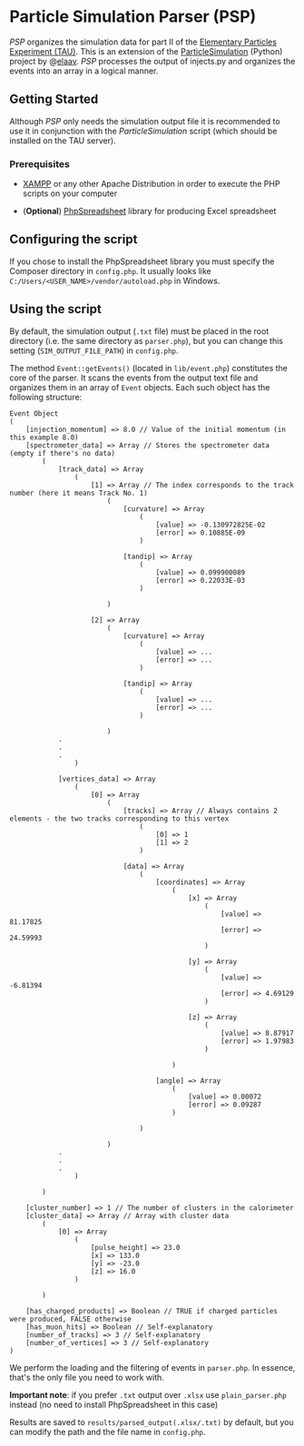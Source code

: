 # Particle Simulation Parser (PSP)

*PSP* organizes the simulation data for part II of the [Elementary Particles Experiment (TAU)](https://m.tau.ac.il/~lab3/PARTICLES/particles.html). This is an extension of the [ParticleSimulation](https://github.com/elaav/ParticleSimulation) (Python) project by @[elaav](https://github.com/elaav). *PSP* processes the output of injects.py and organizes the events into an array in a logical manner.

## Getting Started

Although *PSP* only needs the simulation output file it is recommended to use it in conjunction with the *ParticleSimulation* script (which should be installed on the TAU server).

### Prerequisites

* [XAMPP](https://www.apachefriends.org/index.html) or any other Apache Distribution in order to execute the PHP scripts on your computer

* (**Optional**) [PhpSpreadsheet](https://phpspreadsheet.readthedocs.io/en/latest/#installation) library for producing Excel spreadsheet

## Configuring the script

If you chose to install the PhpSpreadsheet library you must specify the Composer directory in `config.php`. It usually looks like `C:/Users/<USER_NAME>/vendor/autoload.php` in Windows.

## Using the script

By default, the simulation output (`.txt` file) must be placed in the root directory (i.e. the same directory as `parser.php`), but you can change this setting (`SIM_OUTPUT_FILE_PATH`) in `config.php`. 

The method `Event::getEvents()` (located in `lib/event.php`) constitutes the core of the parser. It scans the events from the output text file and organizes them in an array of `Event` objects. Each such object has the following structure:

```
Event Object
(
    [injection_momentum] => 8.0 // Value of the initial momentum (in this example 8.0)
    [spectrometer_data] => Array // Stores the spectrometer data (empty if there's no data)
        (
            [track_data] => Array
                (
                    [1] => Array // The index corresponds to the track number (here it means Track No. 1)
                        (
                            [curvature] => Array
                                (
                                    [value] => -0.130972825E-02
                                    [error] => 0.10885E-09
                                )

                            [tandip] => Array
                                (
                                    [value] => 0.099900089
                                    [error] => 0.22033E-03
                                )

                        )

                    [2] => Array
                        (
                            [curvature] => Array
                                (
                                    [value] => ...
                                    [error] => ...
                                )

                            [tandip] => Array
                                (
                                    [value] => ...
                                    [error] => ...
                                )

                        )
			.
			.
			.
                )

            [vertices_data] => Array
                (
                    [0] => Array
                        (
                            [tracks] => Array // Always contains 2 elements - the two tracks corresponding to this vertex
                                (
                                    [0] => 1
                                    [1] => 2
                                )

                            [data] => Array
                                (
                                    [coordinates] => Array
                                        (
                                            [x] => Array
                                                (
                                                    [value] => 81.17825
                                                    [error] => 24.59993
                                                )

                                            [y] => Array
                                                (
                                                    [value] => -6.81394
                                                    [error] => 4.69129
                                                )

                                            [z] => Array
                                                (
                                                    [value] => 8.87917
                                                    [error] => 1.97983
                                                )

                                        )

                                    [angle] => Array
                                        (
                                            [value] => 0.00072
                                            [error] => 0.09287
                                        )

                                )

                        )
			.
			.
			.
                )

        )

    [cluster_number] => 1 // The number of clusters in the calorimeter
    [cluster_data] => Array // Array with cluster data
        (
            [0] => Array
                (
                    [pulse_height] => 23.0
                    [x] => 133.0
                    [y] => -23.0
                    [z] => 16.0
                )

        )

    [has_charged_products] => Boolean // TRUE if charged particles were produced, FALSE otherwise
    [has_muon_hits] => Boolean // Self-explanatory
    [number_of_tracks] => 3 // Self-explanatory
    [number_of_vertices] => 3 // Self-explanatory
)
```


We perform the loading and the filtering of events in `parser.php`. In essence, that's the only file you need to work with.

**Important note**: if you prefer `.txt` output over `.xlsx` use `plain_parser.php` instead (no need to install PhpSpreadsheet in this case)

Results are saved to `results/parsed_output(.xlsx/.txt)` by default, but you can modify the path and the file name in `config.php`.

